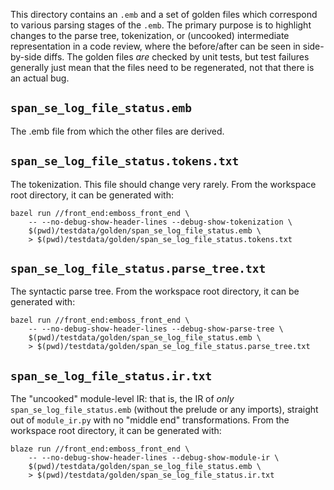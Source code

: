 This directory contains an `.emb` and a set of golden files which correspond to
various parsing stages of the `.emb`.  The primary purpose is to highlight
changes to the parse tree, tokenization, or (uncooked) intermediate
representation in a code review, where the before/after can be seen in
side-by-side diffs.  The golden files *are* checked by unit tests, but test
failures generally just mean that the files need to be regenerated, not that
there is an actual bug.


## `span_se_log_file_status.emb`

The .emb file from which the other files are derived.


## `span_se_log_file_status.tokens.txt`

The tokenization.  This file should change very rarely.  From the workspace root
directory, it can be generated with:

    bazel run //front_end:emboss_front_end \
        -- --no-debug-show-header-lines --debug-show-tokenization \
        $(pwd)/testdata/golden/span_se_log_file_status.emb \
        > $(pwd)/testdata/golden/span_se_log_file_status.tokens.txt


## `span_se_log_file_status.parse_tree.txt`

The syntactic parse tree.  From the workspace root directory, it can be
generated with:

    bazel run //front_end:emboss_front_end \
        -- --no-debug-show-header-lines --debug-show-parse-tree \
        $(pwd)/testdata/golden/span_se_log_file_status.emb \
        > $(pwd)/testdata/golden/span_se_log_file_status.parse_tree.txt


## `span_se_log_file_status.ir.txt`

The "uncooked" module-level IR: that is, the IR of *only*
`span_se_log_file_status.emb` (without the prelude or any imports), straight out
of `module_ir.py` with no "middle end" transformations.  From the workspace root
directory, it can be generated with:

    blaze run //front_end:emboss_front_end \
        -- --no-debug-show-header-lines --debug-show-module-ir \
        $(pwd)/testdata/golden/span_se_log_file_status.emb \
        > $(pwd)/testdata/golden/span_se_log_file_status.ir.txt
